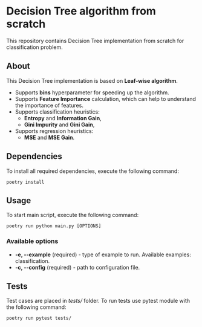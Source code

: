 # Decision Tree algorithm from scratch
This repository contains Decision Tree implementation from scratch for classification problem.

## About
This Decision Tree implementation is based on **Leaf-wise algorithm**. 

- Supports **bins** hyperparameter for speeding up the algorithm.
- Supports **Feature Importance** calculation, which can help to understand the importance of features.
- Supports classification heuristics:
  - **Entropy** and **Information Gain**,
  - **Gini Impurity** and **Gini Gain**,
- Supports regression heuristics:
  - **MSE** and **MSE Gain**.

## Dependencies
To install all required dependencies, execute the following command:
```console
poetry install
```

## Usage
To start main script, execute the following command:
```console
poetry run python main.py [OPTIONS]
```

### Available options
- **-e, --example** (required) - type of example to run. Available examples: classification.
- **-c, --config** (required) - path to configuration file.

## Tests
Test cases are placed in *tests/* folder. To run tests use pytest module with the following command:
```console
poetry run pytest tests/
```
